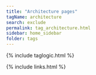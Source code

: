 ```yaml
---
title: "Architecture pages"
tagName: architecture
search: exclude
permalink: tag_architecture.html
sidebar: home_sidebar
folder: tags
---
```

{% include taglogic.html %}

{% include links.html %}
